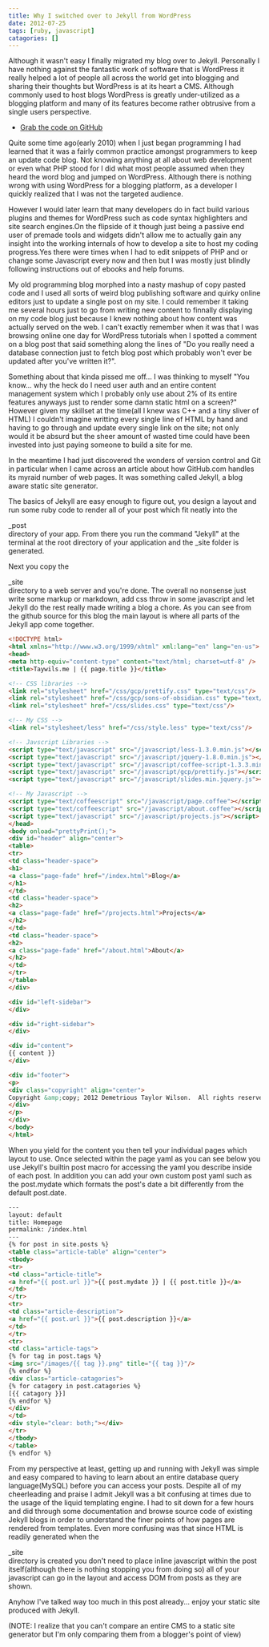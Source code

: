 ```yaml
---
title: Why I switched over to Jekyll from WordPress
date: 2012-07-25
tags: [ruby, javascript]
catagories: []
---
```

Although it wasn't easy I finally migrated my blog over to Jekyll. Personally I have nothing against the fantastic work of software that is WordPress it really helped a lot of people all across the world get into blogging and sharing their thoughts but WordPress is at its heart a CMS. Although commonly used to host blogs WordPress is greatly under-utilized as a blogging platform and many of its features become rather obtrusive from a single users perspective.

- <a href="https://github.com/taywils/taywils.me">Grab the code on GitHub</a>

Quite some time ago(early 2010) when I just began programming I had learned that it was a fairly common practice amongst programmers to keep an update code blog.
Not knowing anything at all about web development or even what PHP stood for I did what most people assumed when they heard the word blog and jumped on WordPress.
Although there is nothing wrong with using WordPress for a blogging platform, as a developer I quickly realized that I was not the targeted audience.

However I would later learn that many developers do in fact build various plugins and themes for WordPress such as code syntax highlighters and site search engines.On the flipside of it though just being a passive end user of premade tools and widgets didn't allow me to actually gain any insight into the working internals of how to develop a site to host my coding progress.Yes there were times when I had to edit snippets of PHP and or change some Javascript every now and then but I was mostly just blindly following instructions out of ebooks and help forums.

My old programming blog morphed into a nasty mashup of copy pasted code and I used all sorts of weird blog publishing software and quirky online editors just to update a single post on my site.
I could remember it taking me several hours just to go from writing new content to finnally displaying on my code blog just because I knew nothing about how content was actually served on the web.
I can't exactly remember when it was that I was browsing online one day for WordPress tutorials when I spotted a comment on a blog post that said something along the lines of "Do you really need a database connection just to fetch blog post which probably won't ever be updated after you've written it?". 

Something about that kinda pissed me off... I was thinking to myself "You know... why the heck do I need user auth and an entire content management system which I probably only use about 2% of its entire features anyways just to render some damn static html on a screen?"
However given my skillset at the time(all I knew was C++ and a tiny sliver of HTML) I couldn't imagine writting every single line of HTML by hand and having to go through and update every single link on the site; not only would it be absurd but the sheer amount of wasted time could have been invested into just paying someone to build a site for me.

In the meantime I had just discovered the wonders of version control and Git in particular when I came across an article about how GitHub.com handles its myraid number of web pages.
It was something called Jekyll, a blog aware static site generator.

The basics of Jekyll are easy enough to figure out, you design a layout and run some ruby code to render all of your post which fit neatly into the<div>_post</div>directory of your app.
From there you run the command "Jekyll" at the terminal at the root directory of your application and the _site folder is generated.

Next you copy the<div>_site</div> directory to a web server and you're done.
The overall no nonsense just write some markup or markdown, add css throw in some javascript and let Jekyll do the rest really made writing a blog a chore.
As you can see from the github source for this blog the main layout is where all parts of the Jekyll app come together.

```html
<!DOCTYPE html>
<html xmlns="http://www.w3.org/1999/xhtml" xml:lang="en" lang="en-us">
<head>
<meta http-equiv="content-type" content="text/html; charset=utf-8" />
<title>Taywils.me | {{ page.title }}</title>

<!-- CSS libraries -->
<link rel="stylesheet" href="/css/gcp/prettify.css" type="text/css"/> 
<link rel="stylesheet" href="/css/gcp/sons-of-obsidian.css" type="text/css"/> 
<link rel="stylesheet" href="/css/slides.css" type="text/css"/>

<!-- My CSS -->
<link rel="stylesheet/less" href="/css/style.less" type="text/css"/>

<!-- Javscript Libraries -->
<script type="text/javascript" src="/javascript/less-1.3.0.min.js"></script>
<script type="text/javascript" src="/javascript/jquery-1.8.0.min.js"></script>
<script type="text/javascript" src="/javascript/coffee-script-1.3.3.min.js"></script>
<script type="text/javascript" src="/javascript/gcp/prettify.js"></script>
<script type="text/javascript" src="/javascript/slides.min.jquery.js"></script>

<!-- My Javascript -->
<script type="text/coffeescript" src="/javascript/page.coffee"></script>
<script type="text/coffeescript" src="/javascript/about.coffee"></script>
<script type="text/javascript" src="/javascript/projects.js"></script>
</head>
<body onload="prettyPrint();">
<div id="header" align="center">
<table>
<tr>
<td class="header-space">
<h1>
<a class="page-fade" href="/index.html">Blog</a>
</h1>
</td>
<td class="header-space">
<h2>
<a class="page-fade" href="/projects.html">Projects</a>
</h2>
</td>
<td class="header-space">
<h2>
<a class="page-fade" href="/about.html">About</a>
</h2>
</td>
</tr>
</table>
</div>

<div id="left-sidebar">
</div>

<div id="right-sidebar">
</div>

<div id="content">
{{ content }}
</div>

<div id="footer">
<p>
<div class="copyright" align="center">
Copyright &amp;copy; 2012 Demetrious Taylor Wilson.  All rights reserved.
</div>
</p>
</div>
</body>
</html>
```
When you yield for the content you then tell your individual pages which layout to use.
Once selected within the page yaml as you can see below you use Jekyll's builtin post macro for accessing the yaml you describe inside of each post.
In addition you can add your own custom post yaml such as the post.mydate which formats the post's date a bit differently from the default post.date.
```html
---
layout: default
title: Homepage
permalink: /index.html
---
{% for post in site.posts %}
<table class="article-table" align="center">
<tbody>
<tr>
<td class="article-title">
<a href="{{ post.url }}">{{ post.mydate }} | {{ post.title }}</a>
</td>
</tr>
<tr>
<td class="article-description">
<a href="{{ post.url }}">{{ post.description }}</a>
</td>
</tr>
<tr>
<td class="article-tags">
{% for tag in post.tags %}
<img src="/images/{{ tag }}.png" title="{{ tag }}"/>
{% endfor %}
<div class="article-catagories">
{% for catagory in post.catagories %}
[{{ catagory }}]
{% endfor %}
</div>
</td>
<div style="clear: both;"></div>
</tr>
</tbody>
</table>
{% endfor %}
```
From my perspective at least, getting up and running with Jekyll was simple and easy compared to having to learn about an entire database query language(MySQL) before you can access your posts.
Despite all of my cheerleading and praise I admit Jekyll was a bit confusing at times due to the usage of the liquid templating engine.
I had to sit down for a few hours and did through some documentation and browse source code of existing Jekyll blogs in order to understand the finer points of how pages are rendered from templates.
Even more confusing was that since HTML is readily generated when the <div>_site</div> directory is created you don't need to place inline javascript within the post itself(although there is nothing stopping you from doing so) all of your javascript can go in the layout and access DOM from posts as they are shown.

Anyhow I've talked way too much in this post already... enjoy your static site produced with Jekyll.

(NOTE: I realize that you can't compare an entire CMS to a static site generator but I'm only comparing them from a blogger's point of view)
